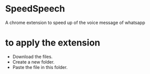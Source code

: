 # SpeedSpeech
A chrome extension to speed up of the voice message of whatsapp 


# to apply the extension
- Download the files.
- Create a new folder.
- Paste the file in this folder.

